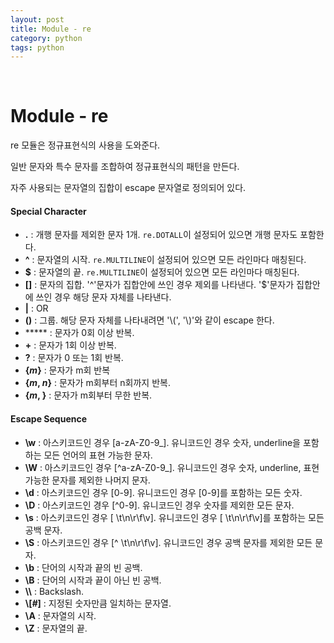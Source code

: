 ```yaml
---
layout: post
title: Module - re
category: python
tags: python
---
```


&nbsp;

# Module - re

re 모듈은 정규표현식의 사용을 도와준다.

일반 문자와 특수 문자를 조합하여 정규표현식의 패턴을 만든다.

자주 사용되는 문자열의 집합이 escape 문자열로 정의되어 있다.

#### Special Character

- **.** : 개행 문자를 제외한 문자 1개. `re.DOTALL`이 설정되어 있으면 개행 문자도 포함한다.
- **^** : 문자열의 시작. `re.MULTILINE`이 설정되어 있으면 모든 라인마다 매칭된다.
- **$** : 문자열의 끝. `re.MULTILINE`이 설정되어 있으면 모든 라인마다 매칭된다.
- **[]** : 문자의 집합. '^'문자가 집합안에 쓰인 경우 제외를 나타낸다. '$'문자가 집합안에 쓰인 경우 해당 문자 자체를 나타낸다.
- **|** : OR
- **()** : 그룹. 해당 문자 자체를 나타내려면 '\\(', '\\)'와 같이 escape 한다.
- ***** : 문자가 0회 이상 반복.
- **+** : 문자가 1회 이상 반복.
- **?** : 문자가 0 또는 1회 반복.
- **{*m*}** : 문자가 m회 반복
- **{*m*, *n*}** : 문자가 m회부터 n회까지 반복.
- **{*m*, }** : 문자가 m회부터 무한 반복.


#### Escape Sequence

- **\\w** : 아스키코드인 경우 [a-zA-Z0-9\_]. 유니코드인 경우 숫자, underline을 포함하는 모든 언어의 표현 가능한 문자.
- **\\W** : 아스키코드인 경우 \[^a-zA-Z0-9_]. 유니코드인 경우 숫자, underline, 표현 가능한 문자를 제외한 나머지 문자.
- **\\d** : 아스키코드인 경우 [0-9]. 유니코드인 경우 [0-9]를 포함하는 모든 숫자.
- **\\D** : 아스키코드인 경우 \[^0-9]. 유니코드인 경우 숫자를 제외한 모든 문자.
- **\\s** : 아스키코드인 경우 [ \t\n\r\f\v]. 유니코드인 경우 [ \t\n\r\f\v]를 포함하는 모든 공백 문자.
- **\\S** : 아스키코드인 경우 \[^ \t\n\r\f\v]. 유니코드인 경우 공백 문자를 제외한 모든 문자.
- **\\b** : 단어의 시작과 끝의 빈 공백.
- **\\B** : 단어의 시작과 끝이 아닌 빈 공백.
- **\\\\** : Backslash.
- **\\[*#*]** : 지정된 숫자만큼 일치하는 문자열.
- **\A** : 문자열의 시작.
- **\Z** : 문자열의 끝.

